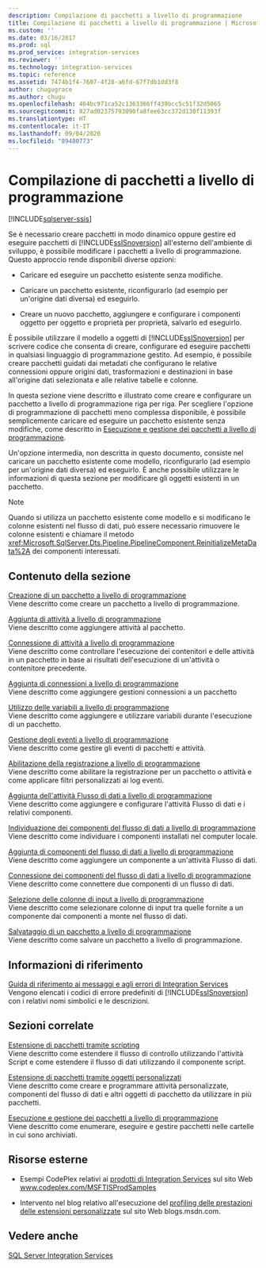 ```yaml
---
description: Compilazione di pacchetti a livello di programmazione
title: Compilazione di pacchetti a livello di programmazione | Microsoft Docs
ms.custom: ''
ms.date: 03/16/2017
ms.prod: sql
ms.prod_service: integration-services
ms.reviewer: ''
ms.technology: integration-services
ms.topic: reference
ms.assetid: 7474b1f4-7607-4f28-a6fd-67f7db1dd3f8
author: chugugrace
ms.author: chugu
ms.openlocfilehash: 464bc971ca52c1363366ff439bcc5c51f32d5065
ms.sourcegitcommit: 827ad02375793090fa8fee63cc372d130f11393f
ms.translationtype: HT
ms.contentlocale: it-IT
ms.lasthandoff: 09/04/2020
ms.locfileid: "89480773"
---
```

# <a name="building-packages-programmatically"></a>Compilazione di pacchetti a livello di programmazione

[!INCLUDE[sqlserver-ssis](../../includes/applies-to-version/sqlserver-ssis.md)]


  Se è necessario creare pacchetti in modo dinamico oppure gestire ed eseguire pacchetti di [!INCLUDE[ssISnoversion](../../includes/ssisnoversion-md.md)] all'esterno dell'ambiente di sviluppo, è possibile modificare i pacchetti a livello di programmazione. Questo approccio rende disponibili diverse opzioni:  
  
-   Caricare ed eseguire un pacchetto esistente senza modifiche.  
  
-   Caricare un pacchetto esistente, riconfigurarlo (ad esempio per un'origine dati diversa) ed eseguirlo.  
  
-   Creare un nuovo pacchetto, aggiungere e configurare i componenti oggetto per oggetto e proprietà per proprietà, salvarlo ed eseguirlo.  
  
 È possibile utilizzare il modello a oggetti di [!INCLUDE[ssISnoversion](../../includes/ssisnoversion-md.md)] per scrivere codice che consenta di creare, configurare ed eseguire pacchetti in qualsiasi linguaggio di programmazione gestito. Ad esempio, è possibile creare pacchetti guidati dai metadati che configurano le relative connessioni oppure origini dati, trasformazioni e destinazioni in base all'origine dati selezionata e alle relative tabelle e colonne.  
  
 In questa sezione viene descritto e illustrato come creare e configurare un pacchetto a livello di programmazione riga per riga. Per scegliere l'opzione di programmazione di pacchetti meno complessa disponibile, è possibile semplicemente caricare ed eseguire un pacchetto esistente senza modifiche, come descritto in [Esecuzione e gestione dei pacchetti a livello di programmazione](../../integration-services/run-manage-packages-programmatically/running-and-managing-packages-programmatically.md).  
  
 Un'opzione intermedia, non descritta in questo documento, consiste nel caricare un pacchetto esistente come modello, riconfigurarlo (ad esempio per un'origine dati diversa) ed eseguirlo. È anche possibile utilizzare le informazioni di questa sezione per modificare gli oggetti esistenti in un pacchetto.  
  
> [!NOTE]  
>  Quando si utilizza un pacchetto esistente come modello e si modificano le colonne esistenti nel flusso di dati, può essere necessario rimuovere le colonne esistenti e chiamare il metodo <xref:Microsoft.SqlServer.Dts.Pipeline.PipelineComponent.ReinitializeMetaData%2A> dei componenti interessati.  
  
## <a name="in-this-section"></a>Contenuto della sezione  
 [Creazione di un pacchetto a livello di programmazione](../../integration-services/building-packages-programmatically/creating-a-package-programmatically.md)  
 Viene descritto come creare un pacchetto a livello di programmazione.  
  
 [Aggiunta di attività a livello di programmazione](../../integration-services/building-packages-programmatically/adding-tasks-programmatically.md)  
 Viene descritto come aggiungere attività al pacchetto.  
  
 [Connessione di attività a livello di programmazione](../../integration-services/building-packages-programmatically/connecting-tasks-programmatically.md)  
 Viene descritto come controllare l'esecuzione dei contenitori e delle attività in un pacchetto in base ai risultati dell'esecuzione di un'attività o contenitore precedente.  
  
 [Aggiunta di connessioni a livello di programmazione](../../integration-services/building-packages-programmatically/adding-connections-programmatically.md)  
 Viene descritto come aggiungere gestioni connessioni a un pacchetto  
  
 [Utilizzo delle variabili a livello di programmazione](../../integration-services/building-packages-programmatically/working-with-variables-programmatically.md)  
 Viene descritto come aggiungere e utilizzare variabili durante l'esecuzione di un pacchetto.  
  
 [Gestione degli eventi a livello di programmazione](../../integration-services/building-packages-programmatically/handling-events-programmatically.md)  
 Viene descritto come gestire gli eventi di pacchetti e attività.  
  
 [Abilitazione della registrazione a livello di programmazione](../../integration-services/building-packages-programmatically/enabling-logging-programmatically.md)  
 Viene descritto come abilitare la registrazione per un pacchetto o attività e come applicare filtri personalizzati ai log eventi.  
  
 [Aggiunta dell'attività Flusso di dati a livello di programmazione](../../integration-services/building-packages-programmatically/adding-the-data-flow-task-programmatically.md)  
 Viene descritto come aggiungere e configurare l'attività Flusso di dati e i relativi componenti.  
  
 [Individuazione dei componenti del flusso di dati a livello di programmazione](../../integration-services/building-packages-programmatically/discovering-data-flow-components-programmatically.md)  
 Viene descritto come individuare i componenti installati nel computer locale.  
  
 [Aggiunta di componenti del flusso di dati a livello di programmazione](../../integration-services/building-packages-programmatically/adding-data-flow-components-programmatically.md)  
 Viene descritto come aggiungere un componente a un'attività Flusso di dati.  
  
 [Connessione dei componenti del flusso di dati a livello di programmazione](../../integration-services/building-packages-programmatically/connecting-data-flow-components-programmatically.md)  
 Viene descritto come connettere due componenti di un flusso di dati.  
  
 [Selezione delle colonne di input a livello di programmazione](../../integration-services/building-packages-programmatically/selecting-input-columns-programmatically.md)  
 Viene descritto come selezionare colonne di input tra quelle fornite a un componente dai componenti a monte nel flusso di dati.  
  
 [Salvataggio di un pacchetto a livello di programmazione](../../integration-services/building-packages-programmatically/saving-a-package-programmatically.md)  
 Viene descritto come salvare un pacchetto a livello di programmazione.  
  
## <a name="reference"></a>Informazioni di riferimento  
 [Guida di riferimento ai messaggi e agli errori di Integration Services](../../integration-services/integration-services-error-and-message-reference.md)  
 Vengono elencati i codici di errore predefiniti di [!INCLUDE[ssISnoversion](../../includes/ssisnoversion-md.md)] con i relativi nomi simbolici e le descrizioni.  
  
## <a name="related-sections"></a>Sezioni correlate  
 [Estensione di pacchetti tramite scripting](../../integration-services/extending-packages-scripting/extending-packages-with-scripting.md)  
 Viene descritto come estendere il flusso di controllo utilizzando l'attività Script e come estendere il flusso di dati utilizzando il componente script.  
  
 [Estensione di pacchetti tramite oggetti personalizzati](../../integration-services/extending-packages-custom-objects/extending-packages-with-custom-objects.md)  
 Viene descritto come creare e programmare attività personalizzate, componenti del flusso di dati e altri oggetti di pacchetto da utilizzare in più pacchetti.  
  
 [Esecuzione e gestione dei pacchetti a livello di programmazione](../../integration-services/run-manage-packages-programmatically/running-and-managing-packages-programmatically.md)  
 Viene descritto come enumerare, eseguire e gestire pacchetti nelle cartelle in cui sono archiviati.  
  
## <a name="external-resources"></a>Risorse esterne  
  
-   Esempi CodePlex relativi ai [prodotti di Integration Services](https://go.microsoft.com/fwlink/?LinkID=131204) sul sito Web www.codeplex.com/MSFTISProdSamples  
  
-   Intervento nel blog relativo all'esecuzione del [profiling delle prestazioni delle estensioni personalizzate](https://techcommunity.microsoft.com/t5/sql-server-integration-services/performance-profiling-your-custom-extensions/ba-p/387490) sul sito Web blogs.msdn.com.  

## <a name="see-also"></a>Vedere anche  
 [SQL Server Integration Services](../../integration-services/sql-server-integration-services.md)  
  
  
